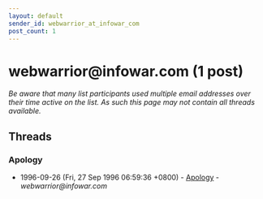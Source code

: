 ```yaml
---
layout: default
sender_id: webwarrior_at_infowar_com
post_count: 1
---
```


# webwarrior<span>@</span>infowar.com (1 post)

_Be aware that many list participants used multiple email addresses over their time active on the list. As such this page may not contain all threads available._

## Threads

### Apology
+ 1996-09-26 (Fri, 27 Sep 1996 06:59:36 +0800) - [Apology](/archive/1996/09/f8841e731cd774fc32f39bafb579791dac16256a1efaadd86306f4027e18e2ba) - _webwarrior@infowar.com_

